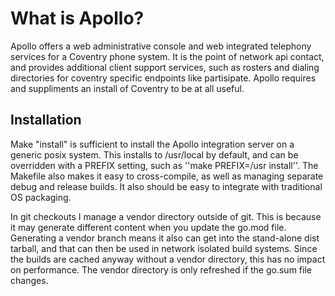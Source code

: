 # What is Apollo?

Apollo offers a web administrative console and web integrated telephony
services for a Coventry phone system.  It is the point of network api contact,
and provides additional client support services, such as rosters and dialing
directories for coventry specific endpoints like partisipate. Apollo requires
and suppliments an install of Coventry to be at all useful.

## Installation

Make "install" is sufficient to install the Apollo integration server on a
generic posix system. This installs to /usr/local by default, and can be
overridden with a PREFIX setting, such as ''make PREFIX=/usr install''. The
Makefile also makes it easy to cross-compile, as well as managing separate
debug and release builds. It also should be easy to integrate with traditional
OS packaging.

In git checkouts I manage a vendor directory outside of git.  This is because
it may generate different content when you update the go.mod file. Generating
a vendor branch means it also can get into the stand-alone dist tarball, and
that can then be used in network isolated build systems.  Since the builds are
cached anyway without a vendor directory, this has no impact on performance.
The vendor directory is only refreshed if the go.sum file changes.

